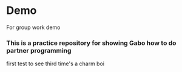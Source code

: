 # Demo
For group work demo 
### This is a practice repository for showing Gabo how to do partner programming ###
first test to see 
third time's a charm boi